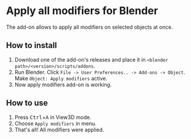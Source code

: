 # Apply all modifiers for Blender
The add-on allows to apply all modifiers on selected objects at once.
## How to install
1. Download one of the add-on's releases and place it in ```<blender path>/<version>/scripts/addons```.
2. Run Blender. Click ```File -> User Preferences.. -> Add-ons -> Object```. Make ```Object: Apply modifiers``` active.
3. Now apply modifiers add-on is working.

## How to use
1. Press <kbd>Ctrl</kbd>+<kbd>A</kbd> in View3D mode.
2. Choose ```Apply modifiers``` in menu.
3. That's all! All modifiers were applied.
